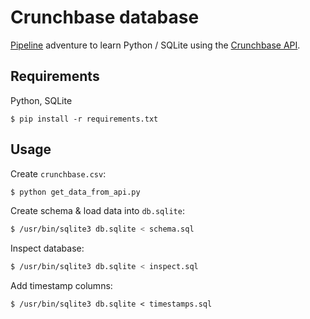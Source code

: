 # Crunchbase database

[Pipeline](https://www.dataengineering.academy/) adventure to learn Python / SQLite using the [Crunchbase API](https://data.crunchbase.com/docs/using-the-api).

## Requirements

Python, SQLite

```
$ pip install -r requirements.txt
```

## Usage

Create `crunchbase.csv`:

```bash
$ python get_data_from_api.py
```

Create schema & load data into `db.sqlite`:

```bash
$ /usr/bin/sqlite3 db.sqlite < schema.sql
```

Inspect database:

```bash
$ /usr/bin/sqlite3 db.sqlite < inspect.sql
```

Add timestamp columns:
```
$ /usr/bin/sqlite3 db.sqlite < timestamps.sql
```
